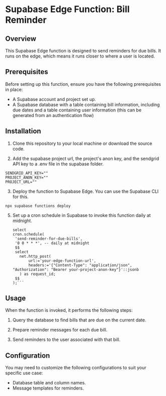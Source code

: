 # Supabase Edge Function: Bill Reminder

## Overview

This Supabase Edge function is designed to send reminders for due bills. It runs on the edge, which means it runs closer to where a user is located.

## Prerequisites

Before setting up this function, ensure you have the following prerequisites in place:

- A Supabase account and project set up.
- A Supabase database with a table containing bill information, including due dates and a table containing user information (this can be generated from an authentication flow)

## Installation

1. Clone this repository to your local machine or download the source code.

2. Add the supabase project url, the project's anon key, and the sendgrid API key to a .env file in the supabase folder.
  ```
  SENDGRID_API_KEY=""
  PROJECT_ANON_KEY=""
  PROJECT_URL=""
  ```

3. Deploy the function to Supabase Edge. You can use the Supabase CLI for this.
  ```
  npx supabase functions deploy
  ```
5. Set up a cron schedule in Supabase to invoke this function daily at midnight.
   ```
   select
   cron.schedule(
    'send-reminder-for-due-bills',
    '0 0 * * *', -- daily at midnight
    $$
    select
      net.http_post(
          url:='your-edge-function-url',
          headers:='{"Content-Type": "application/json", "Authorization": "Bearer your-project-anon-key"}'::jsonb
      ) as request_id;
    $$
   );```
## Usage

When the function is invoked, it performs the following steps:

1. Query the database to find bills that are due on the current date.

2. Prepare reminder messages for each due bill.

3. Send reminders to the user associated with that bill.

## Configuration

You may need to customize the following configurations to suit your specific use case:

- Database table and column names.
- Message templates for reminders.
